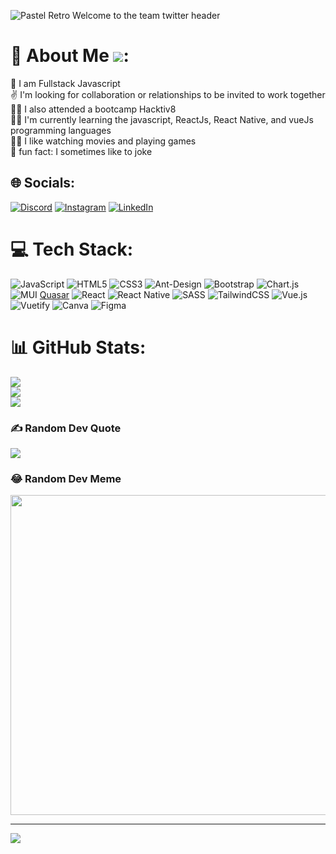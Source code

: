 
![Pastel Retro Welcome to the team twitter header](https://github.com/FirosyanAmmarSopyan/FirosyanAmmarSopyan/assets/70552593/982233f3-046e-4504-ac97-91fa3a1bbfe2)

# 💫 About Me ![](https://tenor.com/tKgaYjwJq16.gif):
🙌 I am Fullstack Javascript<br>✌ I'm looking for collaboration or relationships to be invited to work together<br>🤦‍♂️ I also attended a bootcamp Hacktiv8<br>🐱‍🚀 I'm currently learning the javascript, ReactJs, React Native, and vueJs programming languages<br>🐱‍🏍 I like watching movies and playing games<br>👀 fun fact: I sometimes like to joke


## 🌐 Socials:
[![Discord](https://img.shields.io/badge/Discord-%237289DA.svg?logo=discord&logoColor=white)](discordapp.com/users/446780537311592449) [![Instagram](https://img.shields.io/badge/Instagram-%23E4405F.svg?logo=Instagram&logoColor=white)](https://instagram.com/@firoz.ammar) [![LinkedIn](https://img.shields.io/badge/LinkedIn-%230077B5.svg?logo=linkedin&logoColor=white)](www.linkedin.com/in/firosyanammarsopyan) 

# 💻 Tech Stack:
![JavaScript](https://img.shields.io/badge/javascript-%23323330.svg?style=for-the-badge&logo=javascript&logoColor=%23F7DF1E) ![HTML5](https://img.shields.io/badge/html5-%23E34F26.svg?style=for-the-badge&logo=html5&logoColor=white) ![CSS3](https://img.shields.io/badge/css3-%231572B6.svg?style=for-the-badge&logo=css3&logoColor=white) ![Ant-Design](https://img.shields.io/badge/-AntDesign-%230170FE?style=for-the-badge&logo=ant-design&logoColor=white) ![Bootstrap](https://img.shields.io/badge/bootstrap-%23563D7C.svg?style=for-the-badge&logo=bootstrap&logoColor=white) ![Chart.js](https://img.shields.io/badge/chart.js-F5788D.svg?style=for-the-badge&logo=chart.js&logoColor=white) ![MUI](https://img.shields.io/badge/MUI-%230081CB.svg?style=for-the-badge&logo=material-ui&logoColor=white) [Quasar](https://img.shields.io/badge/Quasar-16B7FB?style=for-the-badge&logo=quasar&logoColor=black) ![React](https://img.shields.io/badge/react-%2320232a.svg?style=for-the-badge&logo=react&logoColor=%2361DAFB) ![React Native](https://img.shields.io/badge/react_native-%2320232a.svg?style=for-the-badge&logo=react&logoColor=%2361DAFB) ![SASS](https://img.shields.io/badge/SASS-hotpink.svg?style=for-the-badge&logo=SASS&logoColor=white) ![TailwindCSS](https://img.shields.io/badge/tailwindcss-%2338B2AC.svg?style=for-the-badge&logo=tailwind-css&logoColor=white) ![Vue.js](https://img.shields.io/badge/vuejs-%2335495e.svg?style=for-the-badge&logo=vuedotjs&logoColor=%234FC08D) ![Vuetify](https://img.shields.io/badge/Vuetify-1867C0?style=for-the-badge&logo=vuetify&logoColor=AEDDFF) ![Canva](https://img.shields.io/badge/Canva-%2300C4CC.svg?style=for-the-badge&logo=Canva&logoColor=white) 	![Figma](https://img.shields.io/badge/figma-%23F24E1E.svg?style=for-the-badge&logo=figma&logoColor=white)
# 📊 GitHub Stats:
![](https://github-readme-stats.vercel.app/api?username=FirosyanAmmarSopyan&theme=highcontrast&hide_border=false&include_all_commits=false&count_private=false)<br/>
![](https://github-readme-streak-stats.herokuapp.com/?user=FirosyanAmmarSopyan&theme=highcontrast&hide_border=false)<br/>
![](https://github-readme-stats.vercel.app/api/top-langs/?username=FirosyanAmmarSopyan&theme=highcontrast&hide_border=false&include_all_commits=false&count_private=false&layout=compact)

### ✍️ Random Dev Quote
![](https://quotes-github-readme.vercel.app/api?type=horizontal&theme=tokyonight)

### 😂 Random Dev Meme
<img src="https://random-memer.herokuapp.com/" width="512px"/>

---
[![](https://visitcount.itsvg.in/api?id=FirosyanAmmarSopyan&icon=2&color=9)](https://visitcount.itsvg.in)

<!-- Proudly created with GPRM ( https://gprm.itsvg.in ) -->
